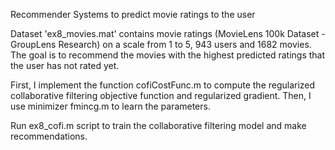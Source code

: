 Recommender Systems to predict movie ratings to the user

Dataset 'ex8_movies.mat' contains movie ratings (MovieLens 100k Dataset -
GroupLens Research) on a scale from 1 to 5, 943 users and 1682 movies.
The goal is to recommend the movies with the highest predicted ratings that the
user has not rated yet.

First, I implement the function cofiCostFunc.m to compute the regularized
collaborative filtering objective function and regularized gradient. Then,
I use minimizer fmincg.m to learn the parameters.

Run ex8_cofi.m script to train the collaborative filtering model and make
recommendations.
